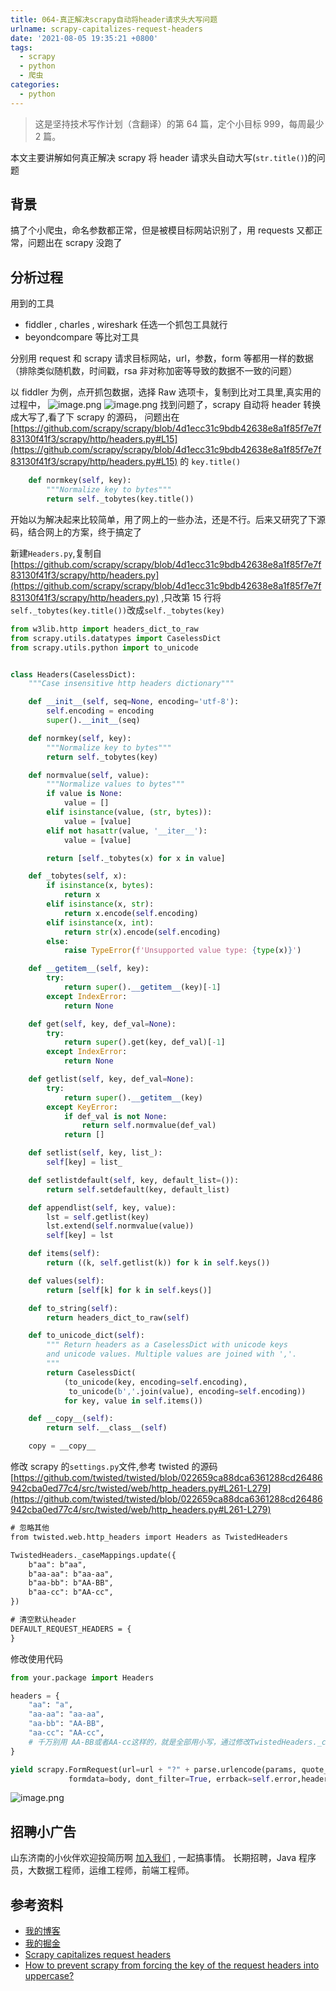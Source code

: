 ```yaml
---
title: 064-真正解决scrapy自动将header请求头大写问题
urlname: scrapy-capitalizes-request-headers
date: '2021-08-05 19:35:21 +0800'
tags:
  - scrapy
  - python
  - 爬虫
categories:
  - python
---
```


> 这是坚持技术写作计划（含翻译）的第 64 篇，定个小目标 999，每周最少 2 篇。

本文主要讲解如何真正解决 scrapy 将 header 请求头自动大写(`str.title()`)的问题

<!-- more -->

## 背景

搞了个小爬虫，命名参数都正常，但是被模目标网站识别了，用 requests 又都正常，问题出在 scrapy 没跑了

## 分析过程

用到的工具

- fiddler , charles , wireshark 任选一个抓包工具就行
- beyondcompare 等比对工具

分别用 request 和 scrapy 请求目标网站，url，参数，form 等都用一样的数据（排除类似随机数，时间戳，rsa 非对称加密等导致的数据不一致的问题）

以 fiddler 为例，点开抓包数据，选择 Raw 选项卡，复制到比对工具里,真实用的过程中，
![image.png](https://cdn.nlark.com/yuque/0/2021/png/226273/1628133543722-cbe3e3ff-c63c-4fb7-ab89-9c8ed70e8b7c.png#clientId=uedcf7eb9-2963-4&from=paste&height=664&id=u378f7054&originHeight=664&originWidth=828&originalType=binary∶=1&size=635105&status=done&style=none&taskId=u70e9eb42-0fd1-4d36-9861-0c562a3a728&width=828)
![image.png](https://cdn.nlark.com/yuque/0/2021/png/226273/1628133733213-d4c1e4e9-383e-4445-9b86-f434d2a16517.png#clientId=uedcf7eb9-2963-4&from=paste&height=231&id=u7f0f17c8&originHeight=231&originWidth=1179&originalType=binary∶=1&size=30344&status=done&style=none&taskId=u62227fbe-5c16-47be-b627-b37d3a2b56a&width=1179)
找到问题了，scrapy 自动将 header 转换成大写了,看了下 scrapy 的源码， 问题出在
[https://github.com/scrapy/scrapy/blob/4d1ecc31c9bdb42638e8a1f85f7e7f83130f41f3/scrapy/http/headers.py#L15](https://github.com/scrapy/scrapy/blob/4d1ecc31c9bdb42638e8a1f85f7e7f83130f41f3/scrapy/http/headers.py#L15) 的 `key.title()`

```python
    def normkey(self, key):
        """Normalize key to bytes"""
        return self._tobytes(key.title())
```

开始以为解决起来比较简单，用了网上的一些办法，还是不行。后来又研究了下源码，结合网上的方案，终于搞定了

新建`Headers.py`,复制自 [https://github.com/scrapy/scrapy/blob/4d1ecc31c9bdb42638e8a1f85f7e7f83130f41f3/scrapy/http/headers.py](https://github.com/scrapy/scrapy/blob/4d1ecc31c9bdb42638e8a1f85f7e7f83130f41f3/scrapy/http/headers.py) ,只改第 15 行将 `self._tobytes(key.title())`改成`self._tobytes(key)`

```python
from w3lib.http import headers_dict_to_raw
from scrapy.utils.datatypes import CaselessDict
from scrapy.utils.python import to_unicode


class Headers(CaselessDict):
    """Case insensitive http headers dictionary"""

    def __init__(self, seq=None, encoding='utf-8'):
        self.encoding = encoding
        super().__init__(seq)

    def normkey(self, key):
        """Normalize key to bytes"""
        return self._tobytes(key)

    def normvalue(self, value):
        """Normalize values to bytes"""
        if value is None:
            value = []
        elif isinstance(value, (str, bytes)):
            value = [value]
        elif not hasattr(value, '__iter__'):
            value = [value]

        return [self._tobytes(x) for x in value]

    def _tobytes(self, x):
        if isinstance(x, bytes):
            return x
        elif isinstance(x, str):
            return x.encode(self.encoding)
        elif isinstance(x, int):
            return str(x).encode(self.encoding)
        else:
            raise TypeError(f'Unsupported value type: {type(x)}')

    def __getitem__(self, key):
        try:
            return super().__getitem__(key)[-1]
        except IndexError:
            return None

    def get(self, key, def_val=None):
        try:
            return super().get(key, def_val)[-1]
        except IndexError:
            return None

    def getlist(self, key, def_val=None):
        try:
            return super().__getitem__(key)
        except KeyError:
            if def_val is not None:
                return self.normvalue(def_val)
            return []

    def setlist(self, key, list_):
        self[key] = list_

    def setlistdefault(self, key, default_list=()):
        return self.setdefault(key, default_list)

    def appendlist(self, key, value):
        lst = self.getlist(key)
        lst.extend(self.normvalue(value))
        self[key] = lst

    def items(self):
        return ((k, self.getlist(k)) for k in self.keys())

    def values(self):
        return [self[k] for k in self.keys()]

    def to_string(self):
        return headers_dict_to_raw(self)

    def to_unicode_dict(self):
        """ Return headers as a CaselessDict with unicode keys
        and unicode values. Multiple values are joined with ','.
        """
        return CaselessDict(
            (to_unicode(key, encoding=self.encoding),
             to_unicode(b','.join(value), encoding=self.encoding))
            for key, value in self.items())

    def __copy__(self):
        return self.__class__(self)

    copy = __copy__

```

修改 scrapy 的`settings.py`文件,参考 twisted 的源码 [https://github.com/twisted/twisted/blob/022659ca88dca6361288cd26486942cba0ed77c4/src/twisted/web/http_headers.py#L261-L279](https://github.com/twisted/twisted/blob/022659ca88dca6361288cd26486942cba0ed77c4/src/twisted/web/http_headers.py#L261-L279)

```xml
# 忽略其他
from twisted.web.http_headers import Headers as TwistedHeaders

TwistedHeaders._caseMappings.update({
    b"aa": b"aa",
    b"aa-aa": b"aa-aa",
    b"aa-bb": b"AA-BB",
    b"aa-cc": b"AA-cc",
})

# 清空默认header
DEFAULT_REQUEST_HEADERS = {
}
```

修改使用代码

```python
from your.package import Headers

headers = {
    "aa": "a",
    "aa-aa": "aa-aa",
    "aa-bb": "AA-BB",
    "aa-cc": "AA-cc",
    # 千万别用 AA-BB或者AA-cc这样的，就是全部用小写，通过修改TwistedHeaders._caseMappings.update的映射来实现就行了
}

yield scrapy.FormRequest(url=url + "?" + parse.urlencode(params, quote_via=parse.quote),
             formdata=body, dont_filter=True, errback=self.error,headers=Headers(headers),
```

![image.png](https://cdn.nlark.com/yuque/0/2021/png/226273/1628138380238-5fd4d26d-298e-4a66-a1c5-ac070780e63c.png#clientId=uedcf7eb9-2963-4&from=paste&height=307&id=u71c57cbc&originHeight=307&originWidth=651&originalType=binary∶=1&size=183535&status=done&style=none&taskId=u663f7a5c-58a6-4f21-b942-4c7ea3fa68f&width=651)

## 招聘小广告

山东济南的小伙伴欢迎投简历啊 [加入我们](https://www.zhipin.com/job_detail/20db89ac1adece6d3nZ-2tu1E1Q~.html) , 一起搞事情。
长期招聘，Java 程序员，大数据工程师，运维工程师，前端工程师。

## 参考资料

- [我的博客](https://anjia0532.github.io/2021/08/05/scrapy-capitalizes-request-headers)
- [我的掘金](https://juejin.cn/post/6993634847272992775/)
- [Scrapy capitalizes request headers](https://stackoverflow.com/a/57788982)
- [How to prevent scrapy from forcing the key of the request headers into uppercase? ](https://github.com/scrapy/scrapy/issues/3981)

